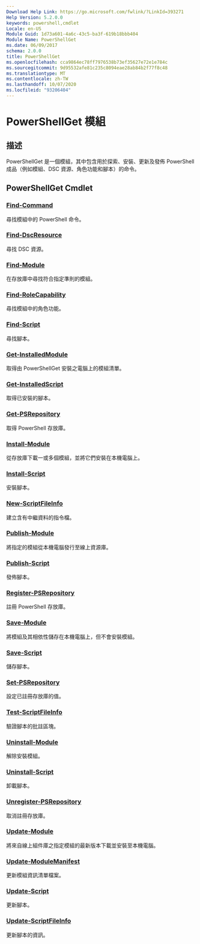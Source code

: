 ```yaml
---
Download Help Link: https://go.microsoft.com/fwlink/?LinkId=393271
Help Version: 5.2.0.0
keywords: powershell,cmdlet
Locale: en-US
Module Guid: 1d73a601-4a6c-43c5-ba3f-619b18bbb404
Module Name: PowerShellGet
ms.date: 06/09/2017
schema: 2.0.0
title: PowerShellGet
ms.openlocfilehash: cca9864ec78ff7976538b73ef35627e72e1e784c
ms.sourcegitcommit: 9d95532afe81c235c8094eae28ab84b2f77f8c48
ms.translationtype: MT
ms.contentlocale: zh-TW
ms.lasthandoff: 10/07/2020
ms.locfileid: "93206404"
---
```

# PowerShellGet 模組

## 描述

PowerShellGet 是一個模組，其中包含用於探索、安裝、更新及發佈 PowerShell 成品（例如模組、DSC 資源、角色功能和腳本）的命令。

## PowerShellGet Cmdlet

### [Find-Command](Find-Command.md)
尋找模組中的 PowerShell 命令。

### [Find-DscResource](Find-DscResource.md)
尋找 DSC 資源。

### [Find-Module](Find-Module.md)
在存放庫中尋找符合指定準則的模組。

### [Find-RoleCapability](Find-RoleCapability.md)
尋找模組中的角色功能。

### [Find-Script](Find-Script.md)
尋找腳本。

### [Get-InstalledModule](Get-InstalledModule.md)
取得由 PowerShellGet 安裝之電腦上的模組清單。

### [Get-InstalledScript](Get-InstalledScript.md)
取得已安裝的腳本。

### [Get-PSRepository](Get-PSRepository.md)
取得 PowerShell 存放庫。

### [Install-Module](Install-Module.md)
從存放庫下載一或多個模組，並將它們安裝在本機電腦上。

### [Install-Script](Install-Script.md)
安裝腳本。

### [New-ScriptFileInfo](New-ScriptFileInfo.md)
建立含有中繼資料的指令檔。

### [Publish-Module](Publish-Module.md)
將指定的模組從本機電腦發行至線上資源庫。

### [Publish-Script](Publish-Script.md)
發佈腳本。

### [Register-PSRepository](Register-PSRepository.md)
註冊 PowerShell 存放庫。

### [Save-Module](Save-Module.md)
將模組及其相依性儲存在本機電腦上，但不會安裝模組。

### [Save-Script](Save-Script.md)
儲存腳本。

### [Set-PSRepository](Set-PSRepository.md)
設定已註冊存放庫的值。

### [Test-ScriptFileInfo](Test-ScriptFileInfo.md)
驗證腳本的批註區塊。

### [Uninstall-Module](Uninstall-Module.md)
解除安裝模組。

### [Uninstall-Script](Uninstall-Script.md)
卸載腳本。

### [Unregister-PSRepository](Unregister-PSRepository.md)
取消註冊存放庫。

### [Update-Module](Update-Module.md)
將來自線上組件庫之指定模組的最新版本下載並安裝至本機電腦。

### [Update-ModuleManifest](Update-ModuleManifest.md)
更新模組資訊清單檔案。

### [Update-Script](Update-Script.md)
更新腳本。

### [Update-ScriptFileInfo](Update-ScriptFileInfo.md)
更新腳本的資訊。
